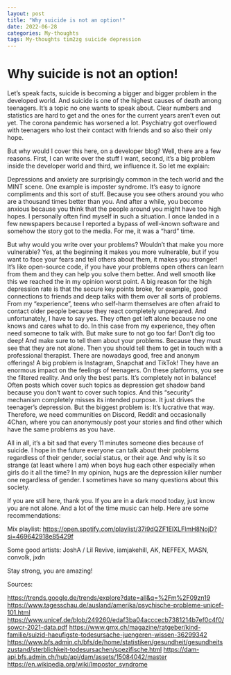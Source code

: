 ```yaml
---
layout: post
title: "Why suicide is not an option!"
date: 2022-06-28
categories: My-thoughts
tags: My-thoughts tim2zg suicide depression
---
```


# Why suicide is not an option!

Let’s speak facts, suicide is becoming a bigger and bigger problem in the developed world. And suicide is one of the highest causes of death among teenagers. It’s a topic no one wants to speak about. Clear numbers and statistics are hard to get and the ones for the current years aren’t even out yet. The corona pandemic has worsened a lot. Psychiatry got overflowed with teenagers who lost their contact with friends and so also their only hope.

But why would I cover this here, on a developer blog? Well, there are a few reasons. First, I can write over the stuff I want, second, it’s a big problem inside the developer world and third, we influence it.  So let me explain:

Depressions and anxiety are surprisingly common in the tech world and the MINT scene. One example is imposter syndrome. It’s easy to ignore compliments and this sort of stuff. Because you see others around you who are a thousand times better than you. And after a while, you become anxious because you think that the people around you might have too high hopes. I personally often find myself in such a situation. I once landed in a few newspapers because I reported a bypass of well-known software and somehow the story got to the media. For me, it was a “hard” time.

But why would you write over your problems? Wouldn’t that make you more vulnerable? Yes, at the beginning it makes you more vulnerable, but if you want to face your fears and tell others about them, it makes you stronger! It’s like open-source code, if you have your problems open others can learn from them and they can help you solve them better. And well smooth like this we reached the in my opinion worst point. A big reason for the high depression rate is that the secure key points broke, for example, good connections to friends and deep talks with them over all sorts of problems. From my “experience”, teens who self-harm themselves are often afraid to contact older people because they react completely unprepared. And unfortunately, I have to say yes. They often get left alone because no one knows and cares what to do. In this case from my experience, they often need someone to talk with. But make sure to not go too far! Don’t dig too deep! And make sure to tell them about your problems. Because they must see that they are not alone. Then you should tell them to get in touch with a professional therapist. There are nowadays good, free and anonym offerings! A big problem is Instagram, Snapchat and TikTok! They have an enormous impact on the feelings of teenagers. On these platforms, you see the filtered reality. And only the best parts. It’s completely not in balance! Often posts which cover such topics as depression get shadow band because you don’t want to cover such topics. And this “security” mechanism completely misses its intended purpose. It just drives the teenager’s depression. But the biggest problem is: It’s lucrative that way. Therefore, we need communities on Discord, Reddit and occasionally 4Chan, where you can anonymously post your stories and find other which have the same problems as you have.

All in all, it’s a bit sad that every 11 minutes someone dies because of suicide. I hope in the future everyone can talk about their problems regardless of their gender, social status, or their age. And why is it so strange (at least where I am) when boys hug each other especially when girls do it all the time? In my opinion, hugs are the depression killer number one regardless of gender. I sometimes have so many questions about this society.

If you are still here, thank you. If you are in a dark mood today, just know you are not alone. And a lot of the time music can help. Here are some recommendations:

Mix playlist: https://open.spotify.com/playlist/37i9dQZF1EIXLFlmH8NojD?si=469642918e85429f

Some good artists: JoshA / Lil Revive, iamjakehill, AK, NEFFEX, MASN, convolk, jxdn

Stay strong, you are amazing!

Sources:

https://trends.google.de/trends/explore?date=all&q=%2Fm%2F09zn19
https://www.tagesschau.de/ausland/amerika/psychische-probleme-unicef-101.html
https://www.unicef.de/blob/249260/edaf3ba04acccecb7381214b7ef0c4f0/sowcr-2021-data.pdf
https://www.gmx.ch/magazine/ratgeber/kind-familie/suizid-haeufigste-todesursache-juengeren-wissen-36299342
https://www.bfs.admin.ch/bfs/de/home/statistiken/gesundheit/gesundheitszustand/sterblichkeit-todesursachen/spezifische.html
https://dam-api.bfs.admin.ch/hub/api/dam/assets/15084042/master
https://en.wikipedia.org/wiki/Impostor_syndrome

